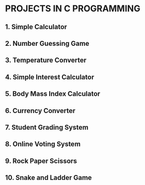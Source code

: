 # PROJECTS IN C PROGRAMMING

## 1. Simple Calculator
## 2. Number Guessing Game
## 3. Temperature Converter
## 4. Simple Interest Calculator
## 5. Body Mass Index Calculator
## 6. Currency Converter
## 7. Student Grading System
## 8. Online Voting System
## 9. Rock Paper Scissors
## 10. Snake and Ladder Game
